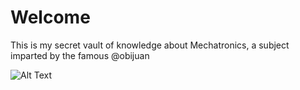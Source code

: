 # Welcome

This is my secret vault of knowledge about Mechatronics, a subject imparted by the famous @obijuan

![Alt Text](https://media.tenor.com/iy9ruW7jrbkAAAAC/star-wars-luke-skywalker.gif)

